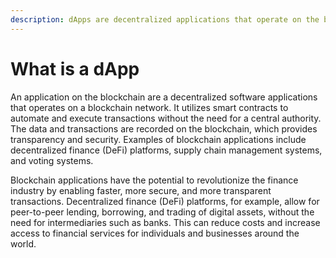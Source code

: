 ```yaml
---
description: dApps are decentralized applications that operate on the blockchain
---
```


# What is a dApp

An application on the blockchain are a decentralized software applications that operates on a blockchain network. It utilizes smart contracts to automate and execute transactions without the need for a central authority. The data and transactions are recorded on the blockchain, which provides transparency and security. Examples of blockchain applications include decentralized finance (DeFi) platforms, supply chain management systems, and voting systems.

Blockchain applications have the potential to revolutionize the finance industry by enabling faster, more secure, and more transparent transactions. Decentralized finance (DeFi) platforms, for example, allow for peer-to-peer lending, borrowing, and trading of digital assets, without the need for intermediaries such as banks. This can reduce costs and increase access to financial services for individuals and businesses around the world.







